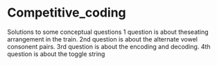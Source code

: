 # Competitive_coding
Solutions to some conceptual questions
1 question is about theseating arrangement in the train.
2nd question is about the alternate vowel consonent pairs.
3rd question is about the encoding and decoding.
4th question is about the toggle string
